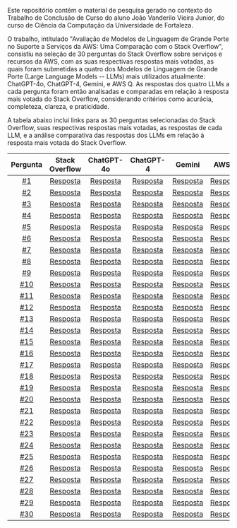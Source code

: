 Este repositório contém o material de pesquisa gerado no contexto do Trabalho de Conclusão de Curso do aluno João Vanderilo Vieira Junior, do curso de Ciência da Computação da Universidade de Fortaleza. 

O trabalho, intitulado "Avaliação de Modelos de Linguagem de Grande Porte no Suporte a Serviços da AWS: Uma Comparação com o Stack Overflow", consistiu na seleção de 30 perguntas do Stack Overflow sobre serviços e recursos da AWS, com as suas respectivas respostas mais votadas, as quais foram submetidas a quatro dos Modelos de Linguagem de Grande Porte (Large Language Models -- LLMs) mais utilizados atualmente: ChatGPT-4o, ChatGPT-4, Gemini, e AWS Q. As respostas dos quatro LLMs a cada pergunta foram então analisadas e comparadas em relação à resposta mais votada do Stack Overflow, considerando critérios como acurácia, completeza, clareza, e praticidade. 

A tabela abaixo inclui links para as 30 perguntas selecionadas do Stack Overflow, suas respectivas respostas mais votadas, as respostas de cada LLM, e a análise comparativa das respostas dos LLMs em relação à resposta mais votada do Stack Overflow.

| Pergunta | Stack Overflow | ChatGPT-4o | ChatGPT-4 | Gemini | AWS Q | DeepSeek-V3 | ChatGPT-o1 | Comparação |
| :--------: | :--------------: | :---------: | :----------: | :------: | :-----: | :---------: | :---------: | :-------------------: |
| [#1](questions/01.md) | [Resposta](questions/01.md#highest-scored-answer) | [Resposta](questions/01.md#chatgpt-4o) | [Resposta](questions/01.md#chatgpt-4) | [Resposta](questions/01.md#gemini) | [Resposta](questions/01.md#q) | [Resposta](questions/01.md#deepseek-v3) | [Resposta](questions/01.md#chatgpt-01) | [Análise](questions/01.md#analysis) |
| [#2](questions/02.md) | [Resposta](questions/02.md#highest-scored-answer) | [Resposta](questions/02.md#chatgpt-4o) | [Resposta](questions/02.md#chatgpt-4) | [Resposta](questions/02.md#gemini) | [Resposta](questions/02.md#q) | [Análise](questions/02.md#analysis) |
| [#3](questions/03.md) | [Resposta](questions/03.md#highest-scored-answer) | [Resposta](questions/03.md#chatgpt-4o) | [Resposta](questions/03.md#chatgpt-4) | [Resposta](questions/03.md#gemini) | [Resposta](questions/03.md#q) | [Análise](questions/03.md#analysis) |
| [#4](questions/04.md) | [Resposta](questions/04.md#highest-scored-answer) | [Resposta](questions/04.md#chatgpt-4o) | [Resposta](questions/04.md#chatgpt-4) | [Resposta](questions/04.md#gemini) | [Resposta](questions/04.md#q) | [Análise](questions/04.md#analysis) |
| [#5](questions/05.md) | [Resposta](questions/05.md#highest-scored-answer) | [Resposta](questions/05.md#chatgpt-4o) | [Resposta](questions/05.md#chatgpt-4) | [Resposta](questions/05.md#gemini) | [Resposta](questions/05.md#q) | [Análise](questions/05.md#analysis) |
| [#6](questions/06.md) | [Resposta](questions/06.md#highest-scored-answer) | [Resposta](questions/06.md#chatgpt-4o) | [Resposta](questions/06.md#chatgpt-4) | [Resposta](questions/06.md#gemini) | [Resposta](questions/06.md#q) | [Análise](questions/06.md#analysis) |
| [#7](questions/07.md) | [Resposta](questions/07.md#highest-scored-answer) | [Resposta](questions/07.md#chatgpt-4o) | [Resposta](questions/07.md#chatgpt-4) | [Resposta](questions/07.md#gemini) | [Resposta](questions/07.md#q) | [Análise](questions/07.md#analysis) |
| [#8](questions/08.md) | [Resposta](questions/08.md#highest-scored-answer) | [Resposta](questions/08.md#chatgpt-4o) | [Resposta](questions/08.md#chatgpt-4) | [Resposta](questions/08.md#gemini) | [Resposta](questions/08.md#q) | [Análise](questions/08.md#analysis) |
| [#9](questions/09.md) | [Resposta](questions/09.md#highest-scored-answer) | [Resposta](questions/09.md#chatgpt-4o) | [Resposta](questions/09.md#chatgpt-4) | [Resposta](questions/09.md#gemini) | [Resposta](questions/09.md#q) | [Análise](questions/09.md#analysis) |
| [#10](questions/10.md) | [Resposta](questions/10.md#highest-scored-answer) | [Resposta](questions/10.md#chatgpt-4o) | [Resposta](questions/10.md#chatgpt-4) | [Resposta](questions/10.md#gemini) | [Resposta](questions/10.md#q) | [Análise](questions/10.md#analysis) |
| [#11](questions/11.md) | [Resposta](questions/11.md#highest-scored-answer) | [Resposta](questions/11.md#chatgpt-4o) | [Resposta](questions/11.md#chatgpt-4) | [Resposta](questions/11.md#gemini) | [Resposta](questions/11.md#q) | [Análise](questions/11.md#analysis) |
| [#12](questions/12.md) | [Resposta](questions/12.md#highest-scored-answer) | [Resposta](questions/12.md#chatgpt-4o) | [Resposta](questions/12.md#chatgpt-4) | [Resposta](questions/12.md#gemini) | [Resposta](questions/12.md#q) | [Análise](questions/12.md#analysis) |
| [#13](questions/13.md) | [Resposta](questions/13.md#highest-scored-answer) | [Resposta](questions/13.md#chatgpt-4o) | [Resposta](questions/13.md#chatgpt-4) | [Resposta](questions/13.md#gemini) | [Resposta](questions/13.md#q) | [Análise](questions/13.md#analysis) |
| [#14](questions/14.md) | [Resposta](questions/14.md#highest-scored-answer) | [Resposta](questions/14.md#chatgpt-4o) | [Resposta](questions/14.md#chatgpt-4) | [Resposta](questions/14.md#gemini) | [Resposta](questions/14.md#q) | [Análise](questions/14.md#analysis) |
| [#15](questions/15.md) | [Resposta](questions/15.md#highest-scored-answer) | [Resposta](questions/15.md#chatgpt-4o) | [Resposta](questions/15.md#chatgpt-4) | [Resposta](questions/15.md#gemini) | [Resposta](questions/15.md#q) | [Análise](questions/15.md#analysis) |
| [#16](questions/16.md) | [Resposta](questions/16.md#highest-scored-answer) | [Resposta](questions/16.md#chatgpt-4o) | [Resposta](questions/16.md#chatgpt-4) | [Resposta](questions/16.md#gemini) | [Resposta](questions/16.md#q) | [Análise](questions/16.md#analysis) |
| [#17](questions/17.md) | [Resposta](questions/17.md#highest-scored-answer) | [Resposta](questions/17.md#chatgpt-4o) | [Resposta](questions/17.md#chatgpt-4) | [Resposta](questions/17.md#gemini) | [Resposta](questions/17.md#q) | [Análise](questions/17.md#analysis) |
| [#18](questions/18.md) | [Resposta](questions/18.md#highest-scored-answer) | [Resposta](questions/18.md#chatgpt-4o) | [Resposta](questions/18.md#chatgpt-4) | [Resposta](questions/18.md#gemini) | [Resposta](questions/18.md#q) | [Análise](questions/18.md#analysis) |
| [#19](questions/19.md) | [Resposta](questions/19.md#highest-scored-answer) | [Resposta](questions/19.md#chatgpt-4o) | [Resposta](questions/19.md#chatgpt-4) | [Resposta](questions/19.md#gemini) | [Resposta](questions/19.md#q) | [Análise](questions/19.md#analysis) |
| [#20](questions/20.md) | [Resposta](questions/20.md#highest-scored-answer) | [Resposta](questions/20.md#chatgpt-4o) | [Resposta](questions/20.md#chatgpt-4) | [Resposta](questions/20.md#gemini) | [Resposta](questions/20.md#q) | [Análise](questions/20.md#analysis) |
| [#21](questions/21.md) | [Resposta](questions/21.md#highest-scored-answer) | [Resposta](questions/21.md#chatgpt-4o) | [Resposta](questions/21.md#chatgpt-4) | [Resposta](questions/21.md#gemini) | [Resposta](questions/21.md#q) | [Análise](questions/21.md#analysis) |
| [#22](questions/22.md) | [Resposta](questions/22.md#highest-scored-answer) | [Resposta](questions/22.md#chatgpt-4o) | [Resposta](questions/22.md#chatgpt-4) | [Resposta](questions/22.md#gemini) | [Resposta](questions/22.md#q) | [Análise](questions/22.md#analysis) |
| [#23](questions/23.md) | [Resposta](questions/23.md#highest-scored-answer) | [Resposta](questions/23.md#chatgpt-4o) | [Resposta](questions/23.md#chatgpt-4) | [Resposta](questions/23.md#gemini) | [Resposta](questions/23.md#q) | [Análise](questions/23.md#analysis) |
| [#24](questions/24.md) | [Resposta](questions/24.md#highest-scored-answer) | [Resposta](questions/24.md#chatgpt-4o) | [Resposta](questions/24.md#chatgpt-4) | [Resposta](questions/24.md#gemini) | [Resposta](questions/24.md#q) | [Análise](questions/24.md#analysis) |
| [#25](questions/25.md) | [Resposta](questions/25.md#highest-scored-answer) | [Resposta](questions/25.md#chatgpt-4o) | [Resposta](questions/25.md#chatgpt-4) | [Resposta](questions/25.md#gemini) | [Resposta](questions/25.md#q) | [Análise](questions/25.md#analysis) |
| [#26](questions/26.md) | [Resposta](questions/26.md#highest-scored-answer) | [Resposta](questions/26.md#chatgpt-4o) | [Resposta](questions/26.md#chatgpt-4) | [Resposta](questions/26.md#gemini) | [Resposta](questions/26.md#q) | [Análise](questions/26.md#analysis) |
| [#27](questions/27.md) | [Resposta](questions/27.md#highest-scored-answer) | [Resposta](questions/27.md#chatgpt-4o) | [Resposta](questions/27.md#chatgpt-4) | [Resposta](questions/27.md#gemini) | [Resposta](questions/27.md#q) | [Análise](questions/27.md#analysis) |
| [#28](questions/28.md) | [Resposta](questions/28.md#highest-scored-answer) | [Resposta](questions/28.md#chatgpt-4o) | [Resposta](questions/28.md#chatgpt-4) | [Resposta](questions/28.md#gemini) | [Resposta](questions/28.md#q) | [Análise](questions/28.md#analysis) |
| [#29](questions/29.md) | [Resposta](questions/29.md#highest-scored-answer) | [Resposta](questions/29.md#chatgpt-4o) | [Resposta](questions/29.md#chatgpt-4) | [Resposta](questions/29.md#gemini) | [Resposta](questions/29.md#q) | [Análise](questions/29.md#analysis) |
| [#30](questions/30.md) | [Resposta](questions/30.md#highest-scored-answer) | [Resposta](questions/30.md#chatgpt-4o) | [Resposta](questions/30.md#chatgpt-4) | [Resposta](questions/30.md#gemini) | [Resposta](questions/30.md#q) | [Análise](questions/30.md#analysis) |
